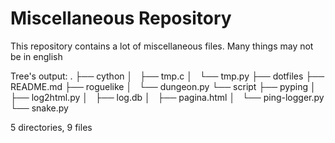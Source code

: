 Miscellaneous Repository
====

This repository contains a lot of miscellaneous files.
Many things may not be in english

Tree's output:
 .
 ├── cython
 │   ├── tmp.c
 │   └── tmp.py
 ├── dotfiles
 ├── README.md
 ├── roguelike
 │   └── dungeon.py
 └── script
     ├── pyping
     │   ├── log2html.py
     │   ├── log.db
     │   ├── pagina.html
     │   └── ping-logger.py
     └── snake.py
  
 5 directories, 9 files
